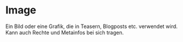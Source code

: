 # Image

Ein Bild oder eine Grafik, die in Teasern, Blogposts etc. verwendet wird.
Kann auch Rechte und Metainfos bei sich tragen.
